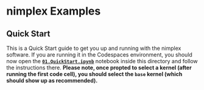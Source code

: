 # nimplex Examples 

## Quick Start

This is a Quick Start guide to get you up and running with the nimplex software. If you are running it in the Codespaces environment, you should now open the 
[**`01.QuickStart.ipynb`**](01.QuickStart.ipynb) notebook inside this directory and follow the instructions there. **Please note, once propted to select a kernel (after running the first code cell), you should select the `base` kernel (which should show up as recommended).**
